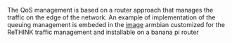 The QoS management is based on a router approach that manages the traffic on the edge of the network.
An example of implementation of the queuing management is embeded in the [image](https://bscw.rethink-project.eu/pub/bscw.cgi/d43813/armbian_5.20_bpir1_srol2016-20161202.img.7z) armbian customized for the ReTHINK traffic management and installable on a banana pi router


